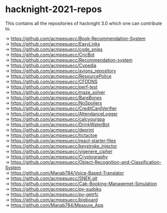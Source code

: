 # hacknight-2021-repos
This contains all the repositories of hacknight 3.0 which one can contribute to.

-> https://github.com/acmpesuecc/Book-Recommendation-System  
-> https://github.com/acmpesuecc/EasyLinks  
-> https://github.com/acmpesuecc/code_snips  
-> https://github.com/acmpesuecc/CricBot  
-> https://github.com/acmpesuecc/Recommendation-system  
-> https://github.com/acmpesuecc/Cvpedia  
-> https://github.com/acmpesuecc/avions_repository  
-> https://github.com/acmpesuecc/ResourcePolice  
-> https://github.com/acmpesuecc/CFDDNS  
-> https://github.com/acmpesuecc/perf-test  
-> https://github.com/acmpesuecc/maze_solver  
-> https://github.com/acmpesuecc/BareBones  
-> https://github.com/acmpesuecc/NoSpoilers  
-> https://github.com/acmpesuecc/CreditCardVerifier  
-> https://github.com/acmpesuecc/AttendanceLogger  
-> https://github.com/acmpesuecc/calcyourgpa  
-> https://github.com/acmpesuecc/DrinkWaterBot  
-> https://github.com/acmpesuecc/deprint  
-> https://github.com/acmpesuecc/tictactoe  
-> https://github.com/acmpesuecc/react-starter-files  
-> https://github.com/acmpesuecc/keystroke_injector  
-> https://github.com/acmpesuecc/vigenere_cipher  
-> https://github.com/acmpesuecc/Cryptography  
-> https://github.com/acmpesuecc/Object-Recognition-and-Classification-System  
-> https://github.com/Manab784/Voice-Based-Translator  
-> https://github.com/acmpesuecc/SNEK.git  
-> https://github.com/acmpesuecc/Cab-Booking-Managemet-Simulation  
-> https://github.com/acmpesuecc/py-sudoku  
-> https://github.com/acmpesuecc/py-getrfc  
-> https://github.com/acmpesuecc/bigboard  
-> https://github.com/Manab784/Measure_App  
